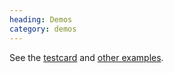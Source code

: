 ```yaml
--- 
heading: Demos
category: demos
---
```


See the [testcard][testcard] and [other examples][examples].

[testcard]: https://github.com/dharmafly/pablo/blob/master/index.html
[examples]: https://github.com/dharmafly/pablo/blob/master/examples/